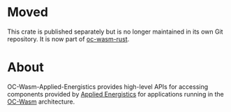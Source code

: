 Moved
=====

This crate is published separately but is no longer maintained in its own Git
repository. It is now part of
[oc-wasm-rust](https://gitlab.com/Hawk777/oc-wasm-rust).

About
=====

OC-Wasm-Applied-Energistics provides high-level APIs for accessing components
provided by [Applied
Energistics](https://appliedenergistics.github.io/ae2-site-archive/) for
applications running in the [OC-Wasm](https://gitlab.com/Hawk777/oc-wasm)
architecture.
